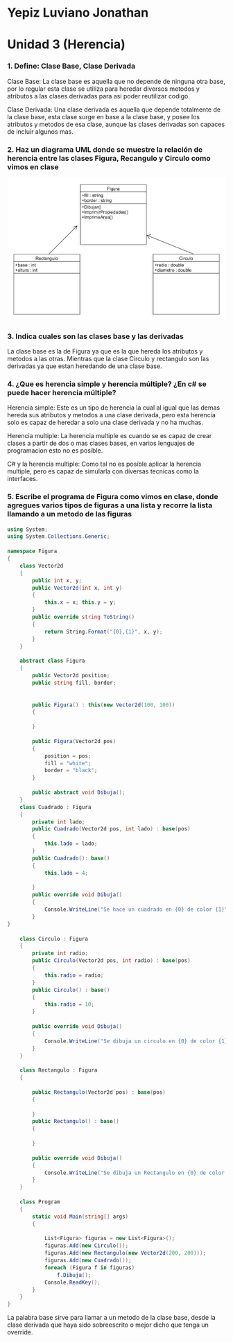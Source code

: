 # Yepiz Luviano Jonathan
# Unidad 3 (Herencia)


### 1.  Define: Clase Base, Clase Derivada
Clase Base: La clase base es aquella que no depende de ninguna otra base, por lo regular esta clase se utiliza para heredar diversos metodos y atributos a las clases derivadas para asi poder reutilizar codigo.

Clase Derivada: Una clase derivada es aquella que depende totalmente de la clase base, esta clase surge en base a la clase base, y posee los atributos y metodos de esa clase, aunque las clases derivadas son capaces de incluir algunos mas.

### 2.  Haz un diagrama UML donde se muestre la relación de herencia entre las  clases Figura, Recangulo y Circulo como vimos en clase
![](./Imagenes/new.jpg)

### 3. Indica cuales son las clases base y las derivadas

La clase base es la de Figura ya que es la que hereda los atributos y metodos a las otras.
Mientras que la clase Circulo y rectangulo son las derivadas ya que estan heredando de una clase base.

### 4. ¿Que es herencia simple y herencia múltiple? ¿En c# se puede hacer herencia múltiple?
Herencia simple: Este es un tipo de herencia la cual al igual que las demas hereda sus atributos y metodos a una clase derivada, pero esta herencia solo es capaz de heredar a solo una clase derivada y no ha muchas.

Herencia multiple: La herencia multiple es cuando se es capaz de crear clases a partir de dos o mas clases bases, en varios lenguajes de programacion esto no es posible.

C# y la herencia multiple: Como tal no es posible aplicar la herencia multiple, pero es capaz de simularla con diversas tecnicas como la interfaces.

###  5. Escribe el programa de Figura como vimos en clase, donde agregues varios tipos de figuras a una lista y recorre la lista llamando a un metodo de las figuras

```c#
using System;
using System.Collections.Generic;

namespace Figura
{
    class Vector2d
    {
        public int x, y;
        public Vector2d(int x, int y)
        {
            this.x = x; this.y = y;
        }
        public override string ToString()
        {
            return String.Format("{0},{1}", x, y);
        }
    }

    abstract class Figura
    {
        public Vector2d position;
        public string fill, border;


        public Figura() : this(new Vector2d(100, 100))
        {

        }

        public Figura(Vector2d pos)
        {
            position = pos;
            fill = "white";
            border = "black";
        }

        public abstract void Dibuja();
    }
    class Cuadrado : Figura
    {
        private int lado;
        public Cuadrado(Vector2d pos, int lado) : base(pos)
        {
            this.lado = lado;
        }
        public Cuadrado(): base()
        {
            this.lado = 4;

        }
        public override void Dibuja()
        {
            Console.WriteLine("Se hace un cuadrado en {0} de color {1}", position, fill);
        }
}

    class Circulo : Figura
    {
        private int radio;
        public Circulo(Vector2d pos, int radio) : base(pos)
        {
            this.radio = radio;
        }
        public Circulo() : base()
        {
            this.radio = 10;
        }
   
        public override void Dibuja()
        {
            Console.WriteLine("Se dibuja un circulo en {0} de color {1}", position, fill);
        }
    }

    class Rectangulo : Figura
    {

        public Rectangulo(Vector2d pos) : base(pos)
        {

        }
        public Rectangulo() : base()
        {

        }

        public override void Dibuja()
        {
            Console.WriteLine("Se dibuja un Rectangulo en {0} de color {1}", position, fill);
        }
    }
    
    class Program
    {
        static void Main(string[] args)
        {

            List<Figura> figuras = new List<Figura>();
            figuras.Add(new Circulo());
            figuras.Add(new Rectangulo(new Vector2d(200, 200)));
            figuras.Add(new Cuadrado());
            foreach (Figura f in figuras)
                f.Dibuja();
            Console.ReadKey();
        }
    }
}
```
La palabra base sirve para llamar a un metodo de la clase base, desde la clase derivada que haya sido sobreescrito o mejor dicho que tenga un override.

      

